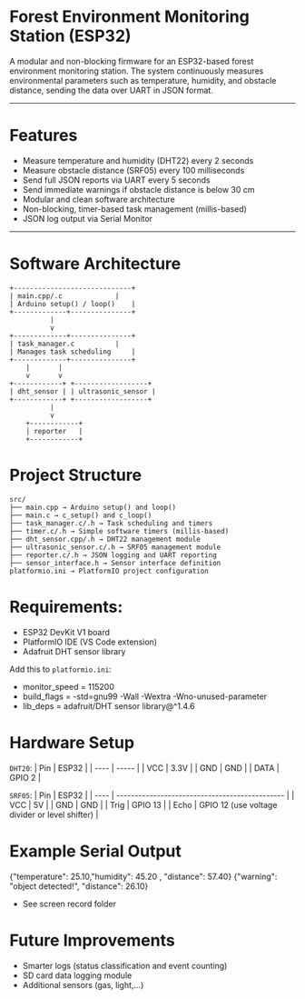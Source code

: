 # Forest Environment Monitoring Station (ESP32)

A modular and non-blocking firmware for an ESP32-based forest environment monitoring station. The system continuously measures environmental parameters such as 
temperature, humidity, and obstacle distance, sending the data over UART in JSON format.

---

#  Features

-  Measure temperature and humidity (DHT22) every 2 seconds
-  Measure obstacle distance (SRF05) every 100 milliseconds
-  Send full JSON reports via UART every 5 seconds
-  Send immediate warnings if obstacle distance is below 30 cm
-  Modular and clean software architecture
-  Non-blocking, timer-based task management (millis-based)
-  JSON log output via Serial Monitor

---

# Software Architecture

```
+-----------------------------+
| main.cpp/.c 		      |
| Arduino setup() / loop()    |
+-------------+---------------+
	      |
	      v
+-------------+---------------+
| task_manager.c	      |
| Manages task scheduling     |
+-------------+---------------+
	| 		|
	v		v
+------------+ +------------------+
| dht_sensor | | ultrasonic_sensor |
+------------+ +------------------+
	      |
	      v
	+------------+
	| reporter   |
	+------------+

```

# Project Structure

```
src/
├── main.cpp → Arduino setup() and loop()
├── main.c → c_setup() and c_loop()
├── task_manager.c/.h → Task scheduling and timers
├── timer.c/.h → Simple software timers (millis-based)
├── dht_sensor.cpp/.h → DHT22 management module
├── ultrasonic_sensor.c/.h → SRF05 management module
├── reporter.c/.h → JSON logging and UART reporting
├── sensor_interface.h → Sensor interface definition
platformio.ini → PlatformIO project configuration

```

# Requirements:
- ESP32 DevKit V1 board  
- PlatformIO IDE (VS Code extension)  
- Adafruit DHT sensor library

Add this to `platformio.ini`:
- monitor_speed = 115200
- build_flags = 
	-std=gnu99
	-Wall
	-Wextra
	-Wno-unused-parameter
- lib_deps = adafruit/DHT sensor library@^1.4.6

# Hardware Setup
`DHT20`:
| Pin  | ESP32  |
| ---- |  ----- |
| VCC  | 3.3V   |
| GND  | GND    |
| DATA | GPIO 2 |

`SRF05`:
| Pin  | ESP32                                          |
| ---- | ---------------------------------------------- |
| VCC  | 5V                                             |
| GND  | GND                                            |
| Trig | GPIO 13                                        |
| Echo | GPIO 12 (use voltage divider or level shifter) |

# Example Serial Output
{"temperature": 25.10,"humidity": 45.20 , "distance": 57.40} 
{"warning": "object detected!", "distance": 26.10}
 - See screen record folder

# Future Improvements
- Smarter logs (status classification and event counting)
- SD card data logging module
- Additional sensors (gas, light,...)
